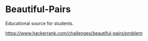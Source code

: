 # Beautiful-Pairs
Educational source for students.

https://www.hackerrank.com/challenges/beautiful-pairs/problem
